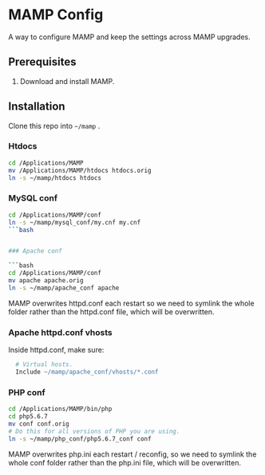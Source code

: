 # MAMP Config

A way to configure MAMP and keep the settings across MAMP upgrades.

## Prerequisites

1. Download and install MAMP.

## Installation

Clone this repo into `~/mamp` .

### Htdocs

```bash
cd /Applications/MAMP
mv /Applications/MAMP/htdocs htdocs.orig
ln -s ~/mamp/htdocs htdocs
```

### MySQL conf

```bash
cd /Applications/MAMP/conf
ln -s ~/mamp/mysql_conf/my.cnf my.cnf
```bash


### Apache conf

```bash
cd /Applications/MAMP/conf
mv apache apache.orig
ln -s ~/mamp/apache_conf apache
```

MAMP overwrites httpd.conf each restart so we need to symlink the whole folder rather than the httpd.conf file, which will be overwritten.


### Apache httpd.conf vhosts

Inside httpd.conf, make sure:

```apache
  # Virtual hosts.
  Include ~/mamp/apache_conf/vhosts/*.conf
```


### PHP conf

```bash
cd /Applications/MAMP/bin/php
cd php5.6.7
mv conf conf.orig
# Do this for all versions of PHP you are using.
ln -s ~/mamp/php_conf/php5.6.7_conf conf
```

MAMP overwrites php.ini each restart / reconfig, so we need to symlink the whole conf folder rather than the php.ini file, which will be overwritten.


